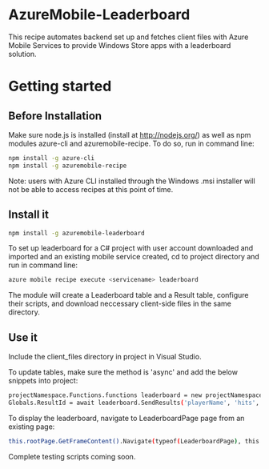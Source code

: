 AzureMobile-Leaderboard
=======================

This recipe automates backend set up and fetches client files with Azure Mobile Services to provide Windows Store apps with a leaderboard solution. 


# Getting started

## Before Installation
Make sure node.js is installed (install at http://nodejs.org/) as well as npm modules azure-cli and azuremobile-recipe. To do so, run in command line:
```bash
npm install -g azure-cli
npm install -g azuremobile-recipe
```
Note: users with Azure CLI installed through the Windows .msi installer will not be able to access recipes at this point of time.


## Install it
```bash
npm install -g azuremobile-leaderboard
```

To set up leaderboard for a C# project with user account downloaded and imported and an existing mobile service created, cd to project directory and run in command line:
```bash
azure mobile recipe execute <servicename> leaderboard
```

The module will create a Leaderboard table and a Result table, configure their scripts, and download neccessary client-side files in the same directory.


## Use it
Include the client_files directory in project in Visual Studio.

To update tables, make sure the method is 'async' and add the below snippets into project:
```bash
projectNamespace.Functions.functions leaderboard = new projectNamespace.Functions.functions();
Globals.ResultId = await leaderboard.SendResults('playerName', 'hits', 'misses');
```

To display the leaderboard, navigate to LeaderboardPage page from an existing page:
```bash
this.rootPage.GetFrameContent().Navigate(typeof(LeaderboardPage), this.rootPage);
```


Complete testing scripts coming soon.